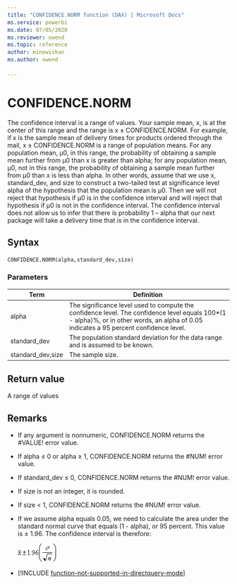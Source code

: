 ```yaml
---
title: "CONFIDENCE.NORM function (DAX) | Microsoft Docs"
ms.service: powerbi 
ms.date: 07/05/2020
ms.reviewer: owend
ms.topic: reference
author: minewiskan
ms.author: owend

---
```

# CONFIDENCE.NORM

The confidence interval is a range of values. Your sample mean, x, is at the center of this range and the range is x ± CONFIDENCE.NORM. For example, if x is the sample mean of delivery times for products ordered through the mail, x ± CONFIDENCE.NORM is a range of population means. For any population mean, μ0, in this range, the probability of obtaining a sample mean further from μ0 than x is greater than alpha; for any population mean, μ0, not in this range, the probability of obtaining a sample mean further from μ0 than x is less than alpha. In other words, assume that we use x, standard_dev, and size to construct a two-tailed test at significance level alpha of the hypothesis that the population mean is μ0. Then we will not reject that hypothesis if μ0 is in the confidence interval and will reject that hypothesis if μ0 is not in the confidence interval. The confidence interval does not allow us to infer that there is probability 1 – alpha that our next package will take a delivery time that is in the confidence interval.  
  
## Syntax  
  
```dax
CONFIDENCE.NORM(alpha,standard_dev,size)  
```
  
### Parameters  
  
|Term|Definition|  
|--------|--------------|  
|alpha|The significance level used to compute the confidence level. The confidence level equals 100*(1 - alpha)%, or in other words, an alpha of 0.05 indicates a 95 percent confidence level.|  
|standard_dev|The population standard deviation for the data range and is assumed to be known.|  
|standard_dev,size|The sample size.|  
  
## Return value

A range of values  
  
## Remarks

- If any argument is nonnumeric, CONFIDENCE.NORM returns the #VALUE! error value.  
  
- If alpha ≤ 0 or alpha ≥ 1, CONFIDENCE.NORM returns the #NUM! error value.  
  
- If standard_dev ≤ 0, CONFIDENCE.NORM returns the #NUM! error value.  
  
- If size is not an integer, it is rounded.  
  
- If size &lt; 1, CONFIDENCE.NORM returns the #NUM! error value.  
  
- If we assume alpha equals 0.05, we need to calculate the area under the standard normal curve that equals (1 - alpha), or 95 percent. This value is ± 1.96. The confidence interval is therefore:  
  
    ![Formula](media/dax-confidencenorm-formula.png)  

- [!INCLUDE [function-not-supported-in-directquery-mode](includes/function-not-supported-in-directquery-mode.md)]